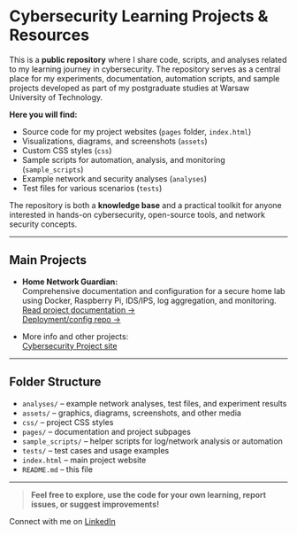 # Cybersecurity Learning Projects & Resources

This is a **public repository** where I share code, scripts, and analyses related to my learning journey in cybersecurity. The repository serves as a central place for my experiments, documentation, automation scripts, and sample projects developed as part of my postgraduate studies at Warsaw University of Technology.

**Here you will find:**
- Source code for my project websites (`pages` folder, `index.html`)
- Visualizations, diagrams, and screenshots (`assets`)
- Custom CSS styles (`css`)
- Sample scripts for automation, analysis, and monitoring (`sample_scripts`)
- Example network and security analyses (`analyses`)
- Test files for various scenarios (`tests`)

The repository is both a **knowledge base** and a practical toolkit for anyone interested in hands-on cybersecurity, open-source tools, and network security concepts.

---

## Main Projects

- **Home Network Guardian:**  
  Comprehensive documentation and configuration for a secure home lab using Docker, Raspberry Pi, IDS/IPS, log aggregation, and monitoring.  
  [Read project documentation →](https://lukaszfd.github.io/ICYB_PW/pages/raspberry_phase2.html)  
  [Deployment/config repo →](https://github.com/lukaszFD/home-network-guardian)

- More info and other projects:  
  [Cybersecurity Project site](https://lukaszfd.github.io/ICYB_PW/#)

---

## Folder Structure

- `analyses/` – example network analyses, test files, and experiment results
- `assets/` – graphics, diagrams, screenshots, and other media
- `css/` – project CSS styles
- `pages/` – documentation and project subpages
- `sample_scripts/` – helper scripts for log/network analysis or automation
- `tests/` – test cases and usage examples
- `index.html` – main project website
- `README.md` – this file

---

> **Feel free to explore, use the code for your own learning, report issues, or suggest improvements!**

Connect with me on [LinkedIn](https://www.linkedin.com/in/lukaszfd84/)
